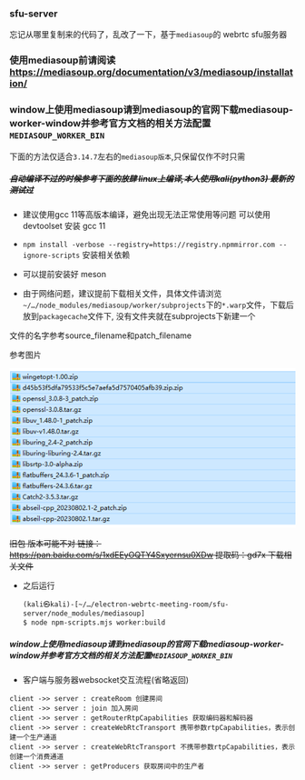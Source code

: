 ### sfu-server

忘记从哪里复制来的代码了，乱改了一下，基于`mediasoup`的 webrtc sfu服务器

### 使用mediasoup前请阅读 https://mediasoup.org/documentation/v3/mediasoup/installation/

### window上使用mediasoup请到mediasoup的官网下载mediasoup-worker-window并参考官方文档的相关方法配置`MEDIASOUP_WORKER_BIN`



下面的方法仅适合`3.14.7`左右的`mediasoup版本`,只保留仅作不时只需

##### ~~自动编译不过的时候参考下面的放肆 linux上编译,本人使用kali(python3) 最新的测试过~~

- 建议使用gcc 11等高版本编译，避免出现无法正常使用等问题 可以使用devtoolset 安装 gcc 11

- `npm install -verbose --registry=https://registry.npmmirror.com --ignore-scripts` 安装相关依赖

- 可以提前安装好 meson

- 由于网络问题，建议提前下载相关文件，具体文件请浏览`~/…/node_modules/mediasoup/worker/subprojects`下的`*.warp`文件，下载后放到`packagecache`文件下, 没有文件夹就在subprojects下新建一个

文件的名字参考source_filename和patch_filename

参考图片

![输入图片说明](../Snipaste_2024-05-22_10-41-53.png) 

 ~~旧包 版本可能不对 链接：https://pan.baidu.com/s/1xdEEyOQTY4Sxyernsu0XDw  提取码：gd7x  下载相关文件~~

- 之后运行
  
  ```
  (kali㉿kali)-[~/…/electron-webrtc-meeting-room/sfu-server/node_modules/mediasoup]
  $ node npm-scripts.mjs worker:build
  ```

##### window上使用mediasoup请到mediasoup的官网下载mediasoup-worker-window并参考官方文档的相关方法配置`MEDIASOUP_WORKER_BIN`

- 客户端与服务器websocket交互流程(省略返回)

```sequence
client ->> server : createRoom 创建房间
client ->> server : join 加入房间
client ->> server : getRouterRtpCapabilities 获取编码器和解码器
client ->> server : createWebRtcTransport 携带参数rtpCapabilities，表示创建一个生产通道
client ->> server : createWebRtcTransport 不携带参数rtpCapabilities，表示创建一个消费通道
client ->> server : getProducers 获取房间中的生产者
```